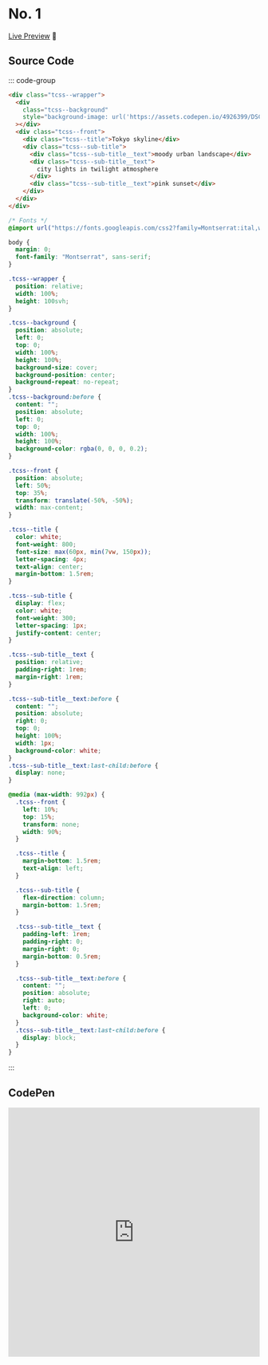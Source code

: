 # No. 1

[Live Preview](https://codepen.io/lichingchester/live/BaXrryg) :yellow_heart:

## Source Code

::: code-group

```html HTML
<div class="tcss--wrapper">
  <div
    class="tcss--background"
    style="background-image: url('https://assets.codepen.io/4926399/DSCF5648.jpg')"
  ></div>
  <div class="tcss--front">
    <div class="tcss--title">Tokyo skyline</div>
    <div class="tcss--sub-title">
      <div class="tcss--sub-title__text">moody urban landscape</div>
      <div class="tcss--sub-title__text">
        city lights in twilight atmosphere
      </div>
      <div class="tcss--sub-title__text">pink sunset</div>
    </div>
  </div>
</div>
```

```css CSS
/* Fonts */
@import url("https://fonts.googleapis.com/css2?family=Montserrat:ital,wght@0,100..900;1,100..900&display=swap");

body {
  margin: 0;
  font-family: "Montserrat", sans-serif;
}

.tcss--wrapper {
  position: relative;
  width: 100%;
  height: 100svh;
}

.tcss--background {
  position: absolute;
  left: 0;
  top: 0;
  width: 100%;
  height: 100%;
  background-size: cover;
  background-position: center;
  background-repeat: no-repeat;
}
.tcss--background:before {
  content: "";
  position: absolute;
  left: 0;
  top: 0;
  width: 100%;
  height: 100%;
  background-color: rgba(0, 0, 0, 0.2);
}

.tcss--front {
  position: absolute;
  left: 50%;
  top: 35%;
  transform: translate(-50%, -50%);
  width: max-content;
}

.tcss--title {
  color: white;
  font-weight: 800;
  font-size: max(60px, min(7vw, 150px));
  letter-spacing: 4px;
  text-align: center;
  margin-bottom: 1.5rem;
}

.tcss--sub-title {
  display: flex;
  color: white;
  font-weight: 300;
  letter-spacing: 1px;
  justify-content: center;
}

.tcss--sub-title__text {
  position: relative;
  padding-right: 1rem;
  margin-right: 1rem;
}

.tcss--sub-title__text:before {
  content: "";
  position: absolute;
  right: 0;
  top: 0;
  height: 100%;
  width: 1px;
  background-color: white;
}
.tcss--sub-title__text:last-child:before {
  display: none;
}

@media (max-width: 992px) {
  .tcss--front {
    left: 10%;
    top: 15%;
    transform: none;
    width: 90%;
  }

  .tcss--title {
    margin-bottom: 1.5rem;
    text-align: left;
  }

  .tcss--sub-title {
    flex-direction: column;
    margin-bottom: 1.5rem;
  }

  .tcss--sub-title__text {
    padding-left: 1rem;
    padding-right: 0;
    margin-right: 0;
    margin-bottom: 0.5rem;
  }

  .tcss--sub-title__text:before {
    content: "";
    position: absolute;
    right: auto;
    left: 0;
    background-color: white;
  }
  .tcss--sub-title__text:last-child:before {
    display: block;
  }
}
```

:::

## CodePen

<iframe height="500" style="width: 100%;" scrolling="no" title="tskrCSS No. 1" src="https://codepen.io/lichingchester/embed/BaXrryg?default-tab=result&theme-id=default" frameborder="no" loading="lazy" allowtransparency="true" allowfullscreen="true">
  See the Pen <a href="https://codepen.io/lichingchester/pen/BaXrryg">
  tskrCSS No. 1</a> by lichingchester (<a href="https://codepen.io/lichingchester">@lichingchester</a>)
  on <a href="https://codepen.io">CodePen</a>.
</iframe>
